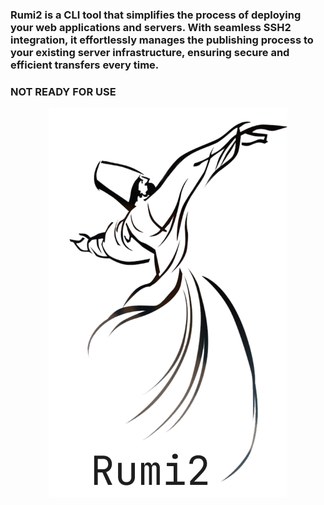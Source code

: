 ### Rumi2 is a CLI tool that simplifies the process of deploying your web applications and servers. With seamless SSH2 integration, it effortlessly manages the publishing process to your existing server infrastructure, ensuring secure and efficient transfers every time.
### NOT READY FOR USE
<p align="center">
<img src="https://github.com/Bourse-numerique-d-afrique/rumi_rs/blob/master/assets/rumi_2_logo.jpg" alt="Rumi2 logo">
</p>
